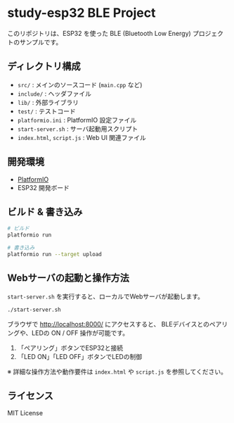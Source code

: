 # study-esp32 BLE Project

このリポジトリは、ESP32 を使った BLE (Bluetooth Low Energy) プロジェクトのサンプルです。

## ディレクトリ構成

- `src/` : メインのソースコード (`main.cpp` など)
- `include/` : ヘッダファイル
- `lib/` : 外部ライブラリ
- `test/` : テストコード
- `platformio.ini` : PlatformIO 設定ファイル
- `start-server.sh` : サーバ起動用スクリプト
- `index.html`, `script.js` : Web UI 関連ファイル

## 開発環境

- [PlatformIO](https://platformio.org/)
- ESP32 開発ボード


## ビルド & 書き込み

```sh
# ビルド
platformio run

# 書き込み
platformio run --target upload
```

## Webサーバの起動と操作方法

`start-server.sh` を実行すると、ローカルでWebサーバが起動します。

```sh
./start-server.sh
```

ブラウザで [http://localhost:8000/](http://localhost:8000/) にアクセスすると、
BLEデバイスとのペアリングや、LEDの ON / OFF 操作が可能です。

1. 「ペアリング」ボタンでESP32と接続
2. 「LED ON」「LED OFF」ボタンでLEDの制御

※ 詳細な操作方法や動作要件は `index.html` や `script.js` を参照してください。

## ライセンス

MIT License
